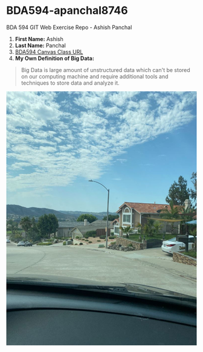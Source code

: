 # BDA594-apanchal8746
BDA 594 GIT Web Exercise Repo - Ashish Panchal

1. **First Name:** Ashish
1. **Last Name:** Panchal
1. [BDA594 Canvas Class URL](https://sdsu.instructure.com/courses/79732)
1. **My Own Definition of Big Data:** 
> Big Data is large amount of unstructured data which can't be stored on our computing machine and require additional tools and techniques to store data and analyze it.

![San Diego Poway Street](https://github.com/apanchal8746/BDA594-apanchal8746/blob/main/SD%20Pic.jpeg)

